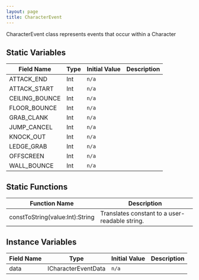 ```yaml
---
layout: page
title: CharacterEvent
---
```


CharacterEvent class represents events that occur within a Character

## Static Variables

| Field Name | Type | Initial Value | Description |
| ------------ | ------ | --------------- | ------------- |
| ATTACK_END | Int | `n/a` |  |
| ATTACK_START | Int | `n/a` |  |
| CEILING_BOUNCE | Int | `n/a` |  |
| FLOOR_BOUNCE | Int | `n/a` |  |
| GRAB_CLANK | Int | `n/a` |  |
| JUMP_CANCEL | Int | `n/a` |  |
| KNOCK_OUT | Int | `n/a` |  |
| LEDGE_GRAB | Int | `n/a` |  |
| OFFSCREEN | Int | `n/a` |  |
| WALL_BOUNCE | Int | `n/a` |  |


## Static Functions

| Function Name | Description |
| --------------- | ------------- |
| constToString(value:Int):String | Translates constant to a user-readable string. |


## Instance Variables

| Field Name | Type | Initial Value | Description |
| ------------ | ------ | --------------- | ------------- |
| data | ICharacterEventData | `n/a` |  |



